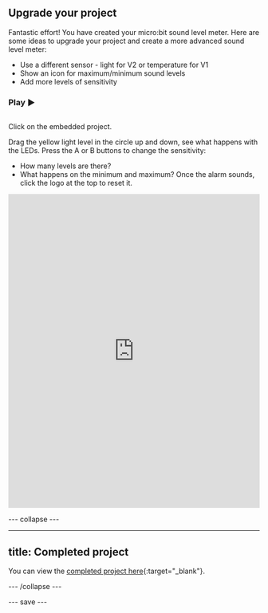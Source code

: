 ## Upgrade your project

Fantastic effort! You have created your micro:bit sound level meter. Here are some ideas to upgrade your project and create a more advanced sound level meter:

+ Use a different sensor - light for V2 or temperature for V1
+ Show an icon for maximum/minimum sound levels
+ Add more levels of sensitivity

### Play ▶️

<div style="display: flex; flex-wrap: wrap">
<div style="flex-basis: 175px; flex-grow: 1">  

Click on the embedded project.

Drag the yellow light level in the circle up and down, see what happens with the LEDs. 
Press the A or B buttons to change the sensitivity:
+ How many levels are there?
+ What happens on the minimum and maximum?
Once the alarm sounds, click the logo at the top to reset it.

<div style="position:relative;height:0;padding-bottom:125%;overflow:hidden;"><iframe style="position:absolute;top:0;left:0;width:100%;height:100%;" src="https://makecode.microbit.org/---run?id=S67714-27742-96763-52596" allowfullscreen="allowfullscreen" sandbox="allow-popups allow-forms allow-scripts allow-same-origin" frameborder="0"></iframe></div>

</div>
</div>

--- collapse ---

---
title: Completed project
---

You can view the [completed project here](https://makecode.microbit.org/_5jHTH7hKrcs7){:target="_blank"}.

--- /collapse ---

--- save ---
